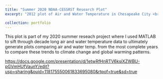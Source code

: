 ```yaml
---
title: "Summer 2020 NOAA-CESSRST Research Plot"
excerpt: "2012 plot of Air and Water Temperature in Chesapeake City <br/><img src='/images/githib_img_newImg.png'>"

collection: portfolio
---
```




This plot is part of my 2020 summer reseach project where I used MATLAB to sift through decade long air and water temperature data to ultimately generate plots comparing 
air and water temp. from the most complete years to compare these trends to climate change and global warming patterns. 

https://docs.google.com/presentation/d/1etwRfHnRTV6ksiXZWBU-pGVmHUfVaunY/edit?usp=sharing&ouid=118175550061833695080&rtpof=true&sd=true
